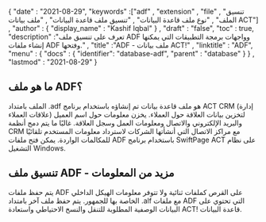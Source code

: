 {
  "date" : "2021-08-29",
  "keywords" :["adf" , "extension" , "file" , "تنسيق الملف" , "نوع ملف قاعدة البيانات" , "تنسيق ملف قاعدة البيانات" , "ملف بيانات ACT"] ,
  "author" : {
    "display_name" : "Kashif Iqbal"
} ,
  "draft" : "false",
  "toc" : true,
  "description" :"تعرف على تنسيق ملف ADF وواجهات برمجة التطبيقات التي يمكنها إنشاء ملفات ADF وفتحها." ,
  "title" :"ADF - ملف بيانات ACT!" ,
  "linktitle" : "ADF",
  "menu" : {
    "docs" : {
      "identifier": "database-adf",
      "parent" : "database"
}
} ,
  "lastmod" : "2021-08-29"
}

## ما هو ملف ADF؟

الملف بامتداد .adf هو ملف قاعدة بيانات تم إنشاؤه باستخدام برنامج ACT CRM (إدارة علاقات العملاء) لتخزين بيانات العلاقة حول العملاء. يخزن معلومات حول اسم العميل والبريد الإلكتروني والاتصال ومعلومات العمل وسجل العلاقة. غالبًا ما يتم دمج أنظمة CRM مع مراكز الاتصال التي أنشأتها الشركات لاسترداد معلومات المستخدم تلقائيًا للمكالمات الواردة. يمكن فتح ملفات ADF باستخدام برنامج SwiftPage ACT على نظام التشغيل Windows.

## تنسيق ملف ADF - مزيد من المعلومات

يتم حفظ ملفات ADF على القرص كملفات ثنائية ولا تتوفر معلومات الهيكل الداخلي الخاصة بها للجمهور. يتم حفظ ملف آخر بامتداد .alf مع ملفات ADF التي تحتوي على البيانات الوصفية المطلوبة للتنقل والنسخ الاحتياطي واستعادة ACT! قاعدة البيانات.

